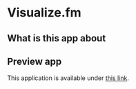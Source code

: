 # Visualize.fm

## What is this app about

## Preview app

This application is available under [this link](https://visualizefm.herokuapp.com).

